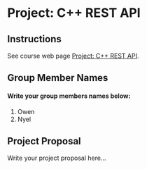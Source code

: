 # Project: C++ REST API

## Instructions

See course web page [Project: C++ REST API](https://cmsc240-s24.github.io/project.html).

## Group Member Names

#### Write your group members names below:

1. Owen
2. Nyel

## Project Proposal

Write your project proposal here...

